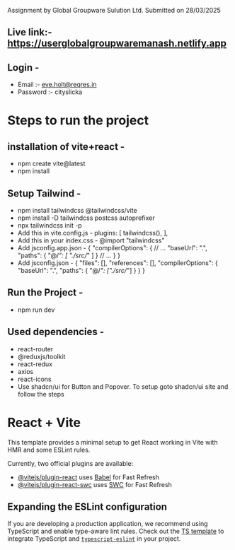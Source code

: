 Assignment by Global Groupware Sulution Ltd. Submitted on 28/03/2025

## Live link:- https://userglobalgroupwaremanash.netlify.app

## Login - 
- Email :- eve.holt@reqres.in
- Password :- cityslicka

# Steps to run the project 
## installation of vite+react -
- npm create vite@latest
- npm install

## Setup Tailwind -
- npm install tailwindcss @tailwindcss/vite
- npm install -D tailwindcss postcss autoprefixer
- npx tailwindcss init -p
- Add this in vite.config.js - 
plugins: [
        tailwindcss(),
    ],
- Add this in your index.css -
    @import "tailwindcss"
- Add jsconfig.app.json -
    {
    "compilerOptions": {
      // ...
      "baseUrl": ".",
      "paths": {
        "@/*": [
          "./src/*"
        ]
      }
      // ...
    }
  }
- Add jsconfig.json -
    {
    "files": [],
    "references": [],
    "compilerOptions": {
      "baseUrl": ".",
      "paths": {
        "@/*": ["./src/*"]
      }
    }
  }

## Run the Project -
- npm run dev

## Used dependencies -
- react-router
- @reduxjs/toolkit
- react-redux
- axios
- react-icons
- Use shadcn/ui for Button and Popover. To setup goto shadcn/ui site and follow the steps 

# React + Vite

This template provides a minimal setup to get React working in Vite with HMR and some ESLint rules.

Currently, two official plugins are available:

- [@vitejs/plugin-react](https://github.com/vitejs/vite-plugin-react/blob/main/packages/plugin-react/README.md) uses [Babel](https://babeljs.io/) for Fast Refresh
- [@vitejs/plugin-react-swc](https://github.com/vitejs/vite-plugin-react-swc) uses [SWC](https://swc.rs/) for Fast Refresh

## Expanding the ESLint configuration

If you are developing a production application, we recommend using TypeScript and enable type-aware lint rules. Check out the [TS template](https://github.com/vitejs/vite/tree/main/packages/create-vite/template-react-ts) to integrate TypeScript and [`typescript-eslint`](https://typescript-eslint.io) in your project.
